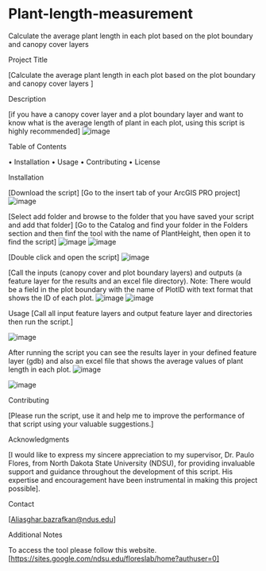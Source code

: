 # Plant-length-measurement
Calculate the average plant length in each plot based on the plot boundary and canopy cover layers 



Project Title

[Calculate the average plant length in each plot based on the plot boundary and canopy cover layers ]

Description

[if you have a canopy cover layer and a plot boundary layer and want to know what is the average length of plant in each plot, using this script is highly recommended]
 ![image](https://github.com/AliBgisrs/Plant-length-measurement/assets/109620013/5af12699-5556-4c87-ad94-95ecd3fe2f6c)

Table of Contents

•	Installation
•	Usage
•	Contributing
•	License


Installation

[Download the script]
[Go to the insert tab of your ArcGIS PRO project]
 ![image](https://github.com/AliBgisrs/Plant-length-measurement/assets/109620013/0d845956-7c13-4d34-b79f-72d3b7cf11c6)

[Select add folder and browse to the folder that you have saved your script and add that folder]
[Go to the Catalog and find your folder in the Folders section and then finf the tool with the name of PlantHeight, then open it to find the script]
 ![image](https://github.com/AliBgisrs/Plant-length-measurement/assets/109620013/dbfe42a3-2ac5-4f20-99ac-421126197570)
![image](https://github.com/AliBgisrs/Plant-length-measurement/assets/109620013/246ca78a-bfba-4921-8f04-797ab0ec8451)

 
[Double click and open the script]
 ![image](https://github.com/AliBgisrs/Plant-length-measurement/assets/109620013/58b5ea30-f6ae-432c-aba8-b9b1633cb560)

[Call the inputs (canopy cover and plot boundary layers) and outputs (a feature layer for the results and an excel file directory). Note: There would be a field in the plot boundary with the name of PlotID with text format that shows the ID of each plot.
 ![image](https://github.com/AliBgisrs/Plant-length-measurement/assets/109620013/1644025a-8804-42c1-bbdc-f1fcd8ff0215)
![image](https://github.com/AliBgisrs/Plant-length-measurement/assets/109620013/28ab8bc9-b8c9-4f8c-8f74-fff1b31b6a68)

 
Usage
[Call all input feature layers and output feature layer and directories then run the script.]

![image](https://github.com/AliBgisrs/Plant-length-measurement/assets/109620013/38eb154e-dbda-4c22-98d4-123748268012)
 
After running the script you can see the results layer in your defined feature layer (gdb) and also an excel file that shows the average values of plant length in each plot.
 ![image](https://github.com/AliBgisrs/Plant-length-measurement/assets/109620013/fa807f54-b780-4fb9-847f-95057d4dc8cd)

 ![image](https://github.com/AliBgisrs/Plant-length-measurement/assets/109620013/a717b0cf-fb08-4e90-a7c6-45c6bea2291b)

Contributing

[Please run the script, use it and help me to improve the performance of that script using your valuable suggestions.]



Acknowledgments

[I would like to express my sincere appreciation to my supervisor, Dr. Paulo Flores, from North Dakota State University (NDSU), for providing invaluable support and guidance throughout the development of this script. His expertise and encouragement have been instrumental in making this project possible].

Contact

[Aliasghar.bazrafkan@ndus.edu]

Additional Notes

To access the tool please follow this website.
[https://sites.google.com/ndsu.edu/floreslab/home?authuser=0]
